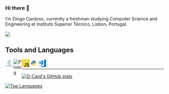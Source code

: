 ### Hi there 👋

I’m Diogo Cardoso, currently a freshman studying Computer Science and Engineering at Instituto Superior Técnico, Lisbon, Portugal. 

<img align="center"  width="100px" src="https://media.tenor.com/images/d177259c992b3b9e004fffeb733b5e16/tenor.gif" />

## Tools and Languages
[<img align="left" alt="C" width="26px" src="https://raw.githubusercontent.com/github/explore/80688e429a7d4ef2fca1e82350fe8e3517d3494d/topics/c/c.png" />][github]
[<img align="left" alt="Prolog" width="26px" src="https://external-content.duckduckgo.com/iu/?u=https%3A%2F%2F2.bp.blogspot.com%2F-DWNMKSO-QSA%2FV0pk6YUnMYI%2FAAAAAAAABOk%2Fj19cIzgzyVkR-ioDsHDnICLPUpOcj5s2wCLcB%2Fs1600%2Fswiprolog_owl_mug.jpg&f=1&nofb=1" />][github]
[<img align="left" alt="JavaScript" width="26px" src="https://raw.githubusercontent.com/github/explore/80688e429a7d4ef2fca1e82350fe8e3517d3494d/topics/javascript/javascript.png" />][github]
[<img align="left" alt="Python" width="26px" src="https://raw.githubusercontent.com/github/explore/80688e429a7d4ef2fca1e82350fe8e3517d3494d/topics/python/python.png" />][github]
[<img align="left" alt="Visual Studio Code" width="26px" src="https://raw.githubusercontent.com/github/explore/80688e429a7d4ef2fca1e82350fe8e3517d3494d/topics/visual-studio-code/visual-studio-code.png" />][github]

<br />

---

[![D-Card's GitHub stats](https://github-readme-stats.vercel.app/api?username=D-Card&show_icons=true&theme=dark)](https://github.com/anuraghazra/github-readme-stats)

[![Top Languages](https://github-readme-stats.vercel.app/api/top-langs/?username=D-Card&layout=compact&theme=dark&langs_count=8)](https://github.com/anuraghazra/github-readme-stats)

[github]: https://github.com/D-Card
